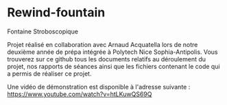 # Rewind-fountain
Fontaine Stroboscopique

Projet réalisé en collaboration avec Arnaud Acquatella lors de notre deuxième année de prépa intégrée à Polytech Nice Sophia-Antipolis.
Vous trouverez sur ce github tous les documents relatifs au déroulement du projet, nos rapports de séances ainsi que les fichiers contenant le code qui a permis de réaliser ce projet.

Une vidéo de démonstration est disponible à l'adresse suivante : https://www.youtube.com/watch?v=htLKuwQS69Q

